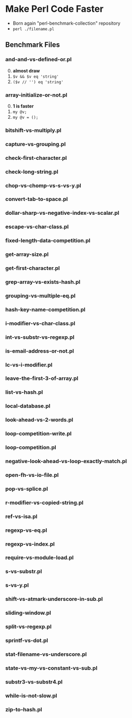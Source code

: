 Make Perl Code Faster
===============================================================================
- Born again "perl-benchmark-collection" repository
- `perl ./filename.pl`

Benchmark Files
-------------------------------------------------------------------------------
### and-and-vs-defined-or.pl
0. **almost draw**
1. `$v && $v eq 'string'`
2. `($v // '') eq 'string'`

### array-initialize-or-not.pl
0. **1 is faster**
1. `my @v;`
2. `my @v = ();`

### bitshift-vs-multiply.pl

### capture-vs-grouping.pl

### check-first-character.pl

### check-long-string.pl
### chop-vs-chomp-vs-s-vs-y.pl
### convert-tab-to-space.pl
### dollar-sharp-vs-negative-index-vs-scalar.pl
### escape-vs-char-class.pl
### fixed-length-data-competition.pl
### get-array-size.pl
### get-first-character.pl
### grep-array-vs-exists-hash.pl
### grouping-vs-multiple-eq.pl
### hash-key-name-competition.pl
### i-modifier-vs-char-class.pl
### int-vs-substr-vs-regexp.pl
### is-email-address-or-not.pl
### lc-vs-i-modifier.pl
### leave-the-first-3-of-array.pl
### list-vs-hash.pl
### local-database.pl
### look-ahead-vs-2-words.pl
### loop-competition-write.pl
### loop-competition.pl
### negative-look-ahead-vs-loop-exactly-match.pl
### open-fh-vs-io-file.pl
### pop-vs-splice.pl
### r-modifier-vs-copied-string.pl
### ref-vs-isa.pl
### regexp-vs-eq.pl
### regexp-vs-index.pl
### require-vs-module-load.pl
### s-vs-substr.pl
### s-vs-y.pl
### shift-vs-atmark-underscore-in-sub.pl
### sliding-window.pl
### split-vs-regexp.pl
### sprintf-vs-dot.pl
### stat-filename-vs-underscore.pl
### state-vs-my-vs-constant-vs-sub.pl
### substr3-vs-substr4.pl
### while-is-not-slow.pl
### zip-to-hash.pl
